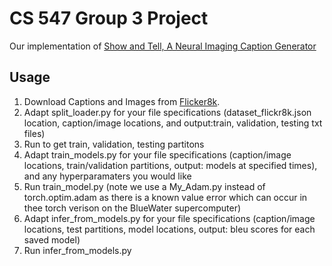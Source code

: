 # CS 547 Group 3 Project

Our implementation of  [Show and Tell, A Neural Imaging Caption Generator](https://arxiv.org/abs/1411.4555)




## Usage

1. Download Captions and Images from [Flicker8k](https://www.kaggle.com/kunalgupta2616/flickr-8k-images-with-captions). 
2. Adapt split_loader.py for your file specifications (dataset_flickr8k.json location, caption/image locations, and output:train, validation, testing txt files)
3. Run to get  train, validation, testing partitons 
4. Adapt train_models.py for your file specifications (caption/image locations, train/validation partitions, output: models at specified times), and any hyperparamaters you would like
5. Run train_model.py (note we use a My_Adam.py instead of torch.optim.adam as there is a known value error which can occur in thee torch verison on the BlueWater  supercomputer)
5. Adapt infer_from_models.py for your file specifications (caption/image locations, test partitions, model locations, output: bleu scores for each saved model) 
6. Run infer_from_models.py
